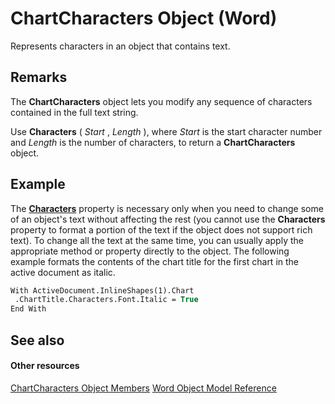 
# ChartCharacters Object (Word)

Represents characters in an object that contains text. 


## Remarks

The  **ChartCharacters** object lets you modify any sequence of characters contained in the full text string.

Use  **Characters** ( _Start_ , _Length_ ), where _Start_ is the start character number and _Length_ is the number of characters, to return a **ChartCharacters** object.


## Example

The  **[Characters](24650d31-1618-b231-ce3e-d7f35f39db5b.md)** property is necessary only when you need to change some of an object's text without affecting the rest (you cannot use the **Characters** property to format a portion of the text if the object does not support rich text). To change all the text at the same time, you can usually apply the appropriate method or property directly to the object. The following example formats the contents of the chart title for the first chart in the active document as italic.


```vb
With ActiveDocument.InlineShapes(1).Chart 
 .ChartTitle.Characters.Font.Italic = True 
End With
```


## See also


#### Other resources


[ChartCharacters Object Members](eb07f51c-64e4-274f-81f4-cc5a7b9694e6.md)
[Word Object Model Reference](http://msdn.microsoft.com/library/be452561-b436-bb9b-6f94-3faa9a74a6fd%28Office.15%29.aspx)
